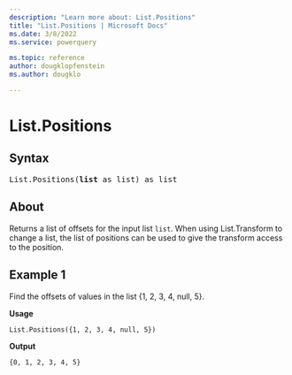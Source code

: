```yaml
---
description: "Learn more about: List.Positions"
title: "List.Positions | Microsoft Docs"
ms.date: 3/8/2022
ms.service: powerquery

ms.topic: reference
author: dougklopfenstein
ms.author: dougklo

---
```

# List.Positions

## Syntax

<pre>
List.Positions(<b>list</b> as list) as list
</pre>
  
## About

Returns a list of offsets for the input list `list`. When using List.Transform to change a list, the list of positions can be used to give the transform access to the position.

## Example 1

Find the offsets of values in the list {1, 2, 3, 4, null, 5}.

**Usage**

```powerquery-m
List.Positions({1, 2, 3, 4, null, 5})
```

**Output**

`{0, 1, 2, 3, 4, 5}`
